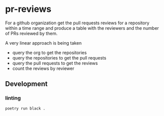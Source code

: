 # pr-reviews

For a github organization get the pull requests reviews for a repository 
within a time range and produce a table with the reviewers and the number of
PRs reviewed by them.

A very linear approach is being taken
- query the org to get the repositories
- query the repositories to get the pull requests
- query the pull requests to get the reviews
- count the reviews by reviewer 

## Development

### linting
```shell
poetry run black .
```